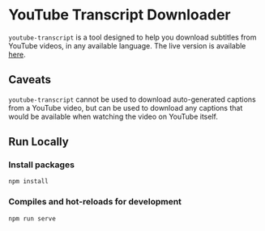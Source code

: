 # YouTube Transcript Downloader
`youtube-transcript` is a tool designed to help you download subtitles from YouTube videos, in any available language.
The live version is available [here](https://tomproberts.github.io/youtube-transcript).

## Caveats
`youtube-transcript` cannot be used to download auto-generated captions from a YouTube video, but can be used to download
any captions that would be available when watching the video on YouTube itself.

## Run Locally
### Install packages
```
npm install
```

### Compiles and hot-reloads for development
```
npm run serve
```
